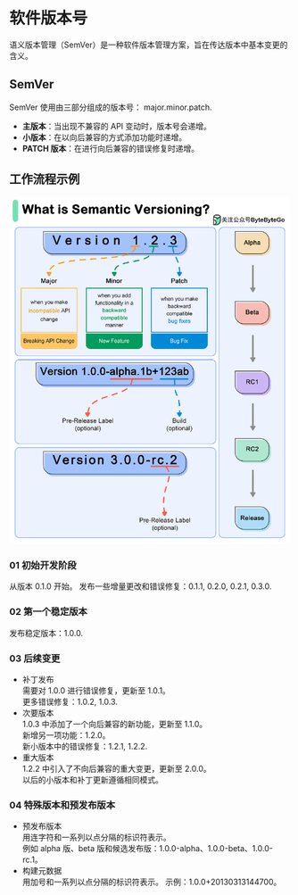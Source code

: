 # 软件版本号
语义版本管理（SemVer）是一种软件版本管理方案，旨在传达版本中基本变更的含义。

## SemVer
SemVer 使用由三部分组成的版本号： major.minor.patch.

- **主版本**：当出现不兼容的 API 变动时，版本号会递增。
- **小版本**：在以向后兼容的方式添加功能时递增。
- **PATCH 版本**：在进行向后兼容的错误修复时递增。

## 工作流程示例
![img.png](img.png)

### 01 初始开发阶段
从版本 0.1.0 开始。
发布一些增量更改和错误修复：0.1.1, 0.2.0, 0.2.1, 0.3.0.
### 02 第一个稳定版本
发布稳定版本：1.0.0.
### 03 后续变更
- 补丁发布  
  需要对 1.0.0 进行错误修复，更新至 1.0.1。  
  更多错误修复：1.0.2, 1.0.3.  
- 次要版本  
  1.0.3 中添加了一个向后兼容的新功能，更新至 1.1.0。  
  新增另一项功能：1.2.0。  
  新小版本中的错误修复：1.2.1, 1.2.2.  
- 重大版本  
  1.2.2 中引入了不向后兼容的重大变更，更新至 2.0.0。  
  以后的小版本和补丁更新遵循相同模式。

### 04 特殊版本和预发布版本
- 预发布版本  
  用连字符和一系列以点分隔的标识符表示。  
  例如 alpha 版、beta 版和候选发布版：1.0.0-alpha、1.0.0-beta、1.0.0-rc.1。  
- 构建元数据  
  用加号和一系列以点分隔的标识符表示。
  示例：1.0.0+20130313144700。








